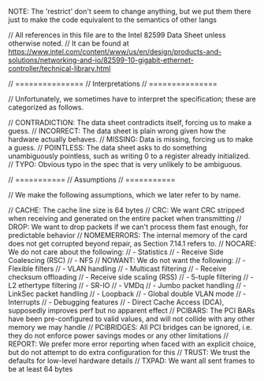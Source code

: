 NOTE: The 'restrict' don't seem to change anything, but we put them there just to make the code equivalent to the semantics of other langs

// All references in this file are to the Intel 82599 Data Sheet unless otherwise noted.
// It can be found at https://www.intel.com/content/www/us/en/design/products-and-solutions/networking-and-io/82599-10-gigabit-ethernet-controller/technical-library.html

// ===============
// Interpretations
// ===============

// Unfortunately, we sometimes have to interpret the specification; these are categorized as follows.

// CONTRADICTION: The data sheet contradicts itself, forcing us to make a guess.
// INCORRECT: The data sheet is plain wrong given how the hardware actually behaves.
// MISSING: Data is missing, forcing us to make a guess.
// POINTLESS: The data sheet asks to do something unambiguously pointless, such as writing 0 to a register already initialized.
// TYPO: Obvious typo in the spec that is very unlikely to be ambiguous.


// ===========
// Assumptions
// ===========

// We make the following assumptions, which we later refer to by name.

// CACHE: The cache line size is 64 bytes
// CRC: We want CRC stripped when receiving and generated on the entire packet when transmitting
// DROP: We want to drop packets if we can't process them fast enough, for predictable behavior
// NOMEMERRORS: The internal memory of the card does not get corrupted beyond repair, as Section 7.14.1 refers to.
// NOCARE: We do not care about the following:
//         - Statistics
//         - Receive Side Coalescing (RSC)
//         - NFS
// NOWANT: We do not want the following:
//         - Flexible filters
//         - VLAN handling
//         - Multicast filtering
//         - Receive checksum offloading
//         - Receive side scaling (RSS)
//         - 5-tuple filtering
//         - L2 ethertype filtering
//         - SR-IO
//         - VMDq
//         - Jumbo packet handling
//         - LinkSec packet handling
//         - Loopback
//         - Global double VLAN mode
//         - Interrupts
//         - Debugging features
//         - Direct Cache Access (DCA), supposedly improves perf but no apparent effect
// PCIBARS: The PCI BARs have been pre-configured to valid values, and will not collide with any other memory we may handle
// PCIBRIDGES: All PCI bridges can be ignored, i.e. they do not enforce power savings modes or any other limitations
// REPORT: We prefer more error reporting when faced with an explicit choice, but do not attempt to do extra configuration for this
// TRUST: We trust the defaults for low-level hardware details
// TXPAD: We want all sent frames to be at least 64 bytes

